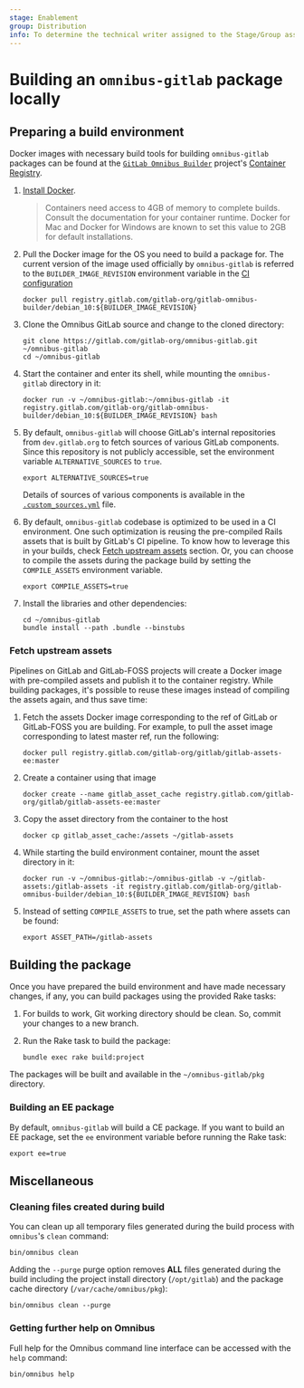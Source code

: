 ```yaml
---
stage: Enablement
group: Distribution
info: To determine the technical writer assigned to the Stage/Group associated with this page, see https://about.gitlab.com/handbook/engineering/ux/technical-writing/#designated-technical-writers
---
```


# Building an `omnibus-gitlab` package locally

## Preparing a build environment

Docker images with necessary build tools for building `omnibus-gitlab` packages
can be found at the [`GitLab Omnibus Builder`](https://gitlab.com/gitlab-org/gitlab-omnibus-builder)
project's [Container Registry](https://gitlab.com/gitlab-org/gitlab-omnibus-builder/container_registry).

1. [Install Docker](https://docs.Docker.com/engine/installation/).

    > Containers need access to 4GB of memory to complete builds. Consult the documentation
    > for your container runtime. Docker for Mac and Docker for Windows are known to set
    > this value to 2GB for default installations.

1. Pull the Docker image for the OS you need to build a package for. The current
   version of the image used officially by `omnibus-gitlab` is referred to the
   `BUILDER_IMAGE_REVISION` environment variable in the
   [CI configuration](https://gitlab.com/gitlab-org/omnibus-gitlab/blob/master/.gitlab-ci.yml)

   ```shell
   docker pull registry.gitlab.com/gitlab-org/gitlab-omnibus-builder/debian_10:${BUILDER_IMAGE_REVISION}
   ```

1. Clone the Omnibus GitLab source and change to the cloned directory:

   ```shell
   git clone https://gitlab.com/gitlab-org/omnibus-gitlab.git ~/omnibus-gitlab
   cd ~/omnibus-gitlab
   ```

1. Start the container and enter its shell, while mounting the `omnibus-gitlab`
   directory in it:

   ```shell
   docker run -v ~/omnibus-gitlab:~/omnibus-gitlab -it registry.gitlab.com/gitlab-org/gitlab-omnibus-builder/debian_10:${BUILDER_IMAGE_REVISION} bash
   ```

1. By default, `omnibus-gitlab` will choose GitLab's internal repositories from
   `dev.gitlab.org` to fetch sources of various GitLab components. Since this
   repository is not publicly accessible, set the environment variable
   `ALTERNATIVE_SOURCES` to `true`.

   ```shell
   export ALTERNATIVE_SOURCES=true
   ```

   Details of sources of various components is available in the
   [`.custom_sources.yml`](https://gitlab.com/gitlab-org/omnibus-gitlab/blob/master/.custom_sources.yml)
   file.

1. By default, `omnibus-gitlab` codebase is optimized to be used in a CI
   environment. One such optimization is reusing the pre-compiled Rails assets
   that is built by GitLab's CI pipeline. To know how to leverage this in your
   builds, check [Fetch upstream assets](#fetch-upstream-assets) section. Or,
   you can choose to compile the assets during the package build by setting the
   `COMPILE_ASSETS` environment variable.

   ```shell
   export COMPILE_ASSETS=true
   ```

1. Install the libraries and other dependencies:

   ```shell
   cd ~/omnibus-gitlab
   bundle install --path .bundle --binstubs
   ```

### Fetch upstream assets

Pipelines on GitLab and GitLab-FOSS projects will create a Docker image with
pre-compiled assets and publish it to the container registry. While building
packages, it's possible to reuse these images instead of compiling the assets
again, and thus save time:

1. Fetch the assets Docker image corresponding to the ref of GitLab or
   GitLab-FOSS you are building. For example, to pull the asset image
   corresponding to latest master ref, run the following:

   ```shell
   docker pull registry.gitlab.com/gitlab-org/gitlab/gitlab-assets-ee:master
   ```

1. Create a container using that image

   ```shell
   docker create --name gitlab_asset_cache registry.gitlab.com/gitlab-org/gitlab/gitlab-assets-ee:master
   ```

1. Copy the asset directory from the container to the host

   ```shell
   docker cp gitlab_asset_cache:/assets ~/gitlab-assets
   ```

1. While starting the build environment container, mount the asset directory in
   it:

   ```shell
   docker run -v ~/omnibus-gitlab:~/omnibus-gitlab -v ~/gitlab-assets:/gitlab-assets -it registry.gitlab.com/gitlab-org/gitlab-omnibus-builder/debian_10:${BUILDER_IMAGE_REVISION} bash
   ```

1. Instead of setting `COMPILE_ASSETS` to true, set the path where assets can be
   found:

   ```shell
   export ASSET_PATH=/gitlab-assets
   ```

## Building the package

Once you have prepared the build environment and have made necessary changes, if
any, you can build packages using the provided Rake tasks:

1. For builds to work, Git working directory should be clean. So, commit your
   changes to a new branch.

1. Run the Rake task to build the package:

    ```shell
    bundle exec rake build:project
    ```

The packages will be built and available in the `~/omnibus-gitlab/pkg`
directory.

### Building an EE package

By default, `omnibus-gitlab` will build a CE package. If you want to build an EE
package, set the `ee` environment variable before running the Rake task:

```shell
export ee=true
```

## Miscellaneous

### Cleaning files created during build

You can clean up all temporary files generated during the build process with
`omnibus`'s `clean` command:

```shell
bin/omnibus clean
```

Adding the `--purge` purge option removes __ALL__ files generated during the
build including the project install directory (`/opt/gitlab`) and
the package cache directory (`/var/cache/omnibus/pkg`):

```shell
bin/omnibus clean --purge
```

### Getting further help on Omnibus

Full help for the Omnibus command line interface can be accessed with the
`help` command:

```shell
bin/omnibus help
```
